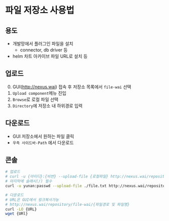 # 파일 저장소 사용법

## 용도

- 개발망에서 플러그인 파일을 설치
  - connector, db driver 등
- helm 차트 아카이브 파일 URL로 설치 등

## 업로드

0. GUI(<http://nexus.wai>) 접속 후 저장소 목록에서 `file-wai` 선택
1. `Upload component`메뉴 진입
2. `Browse`로 로컬 파일 선택
3. `Directory`에 저장소 내 하위경로 입력

## 다운로드

- GUI 저장소에서 원하는 파일 클릭
- `우측 사이드바-Path` 에서 다운로드

## 콘솔

```sh
# 업로드
# curl -u {아이디}:{비번} --upload-file {로컬파일} http://nexus.wai/repository/file-wai/{저장소 내 경로지정}/
# 마지막에 슬래시(/) 필수
curl -u yunan:passwd --upload-file ./file.txt http://nexus.wai/repository/file-wai/yunan/
```

```sh
# 다운로드
# URL은 GUI에서 링크복사가능
# http://nexus.wai/repository/file-wai/{파일경로 및 파일명}
curl -LO {URL}
wget {URl}
```
